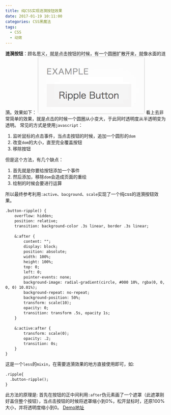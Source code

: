```yaml
---
title: 纯CSS实现涟漪按钮效果
date: 2017-01-19 10:11:00
categories: CSS黑魔法
tags:
  - CSS
  - 动效
---
```


**涟漪按钮**：顾名思义，就是点击按钮的时候，有一个圆圈扩散开来，就像水面的涟漪。效果如下：
![](/uploads/14847466653424.gif)
看上去非常简单的效果，就是点击的时候一个圆圈从小变大，于此同时透明度从半透明变为透明。
常见的方式是使用`javascript`：
1. 监听鼠标的点击事件，当点击按钮的时候，追加一个圆形的`dom`
2. 改变`dom`的大小，直至完全覆盖按钮
3. 移除按钮

<!-- more -->

但是这个方法，有几个缺点：
1. 首先就是你要给按钮添加一个事件
2. 然后添加，移除`dom`会造成页面的重绘
3. 绘制的时候会要进行运算

所以最终参考利用`:active`、`bacground`、`scale`实现了一个纯css的涟漪按钮效果。
```less
.button-ripple() {
    overflow: hidden;
    position: relative;
    transition: background-color .3s linear, border .3s linear;

    &:after {
        content: "";
        display: block;
        position: absolute;
        width: 100%;
        height: 100%;
        top: 0;
        left: 0;
        pointer-events: none;
        background-image: radial-gradient(circle, #000 10%, rgba(0, 0, 0, 0) 10.01%);
        background-repeat: no-repeat;
        background-position: 50%;
        transform: scale(10);
        opacity: 0;
        transition: transform .5s, opacity 1s;
    }

    &:active:after {
        transform: scale(0);
        opacity: .2;
        transition: 0s;
    }
}
```
这是一个`less`的`mixin`，在需要涟漪效果的地方直接使用即可，如:
```less
.ripple{
  .button-ripple();
}
```
此方法的原理是:
首先在按钮的正中间利用`:after`伪元素画了一个遮罩（此遮罩刚好盖住整个按钮），当点击按钮的时候将遮罩缩小到0%，松开鼠标时，还原100%大小，并将透明度缩小到0。
[Demo地址](http://codepen.io/hiyangguo/pen/BpRRrz)